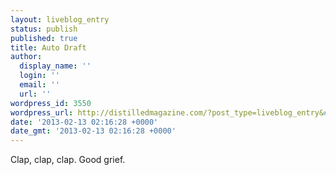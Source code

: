 ```yaml
---
layout: liveblog_entry
status: publish
published: true
title: Auto Draft
author:
  display_name: ''
  login: ''
  email: ''
  url: ''
wordpress_id: 3550
wordpress_url: http://distilledmagazine.com/?post_type=liveblog_entry&#038;p=3550
date: '2013-02-13 02:16:28 +0000'
date_gmt: '2013-02-13 02:16:28 +0000'
---
```

<p>Clap, clap, clap. Good grief.</p>
